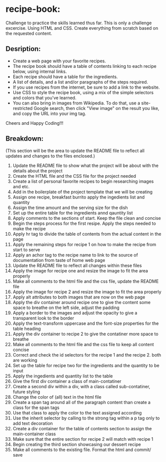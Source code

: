 # recipe-book:
Challenge to practice the skills learned thus far. This is only a challenge excercise. Using HTML and CSS.
Create everything from scratch based on the requested content. 

## Desription:

* Create a web page with your favorite recipes.
* The recipe book should have a table of contents linking to each recipe below, using internal links.
* Each recipe should have a table for the ingredients.
* A list of details, and a list and/or paragraphs of the steps required.
* If you use recipes from the internet, be sure to add a link to the website.
* Use CSS to style the recipe book, using a mix of the simple selectors and colors that you've learned.
* You can also bring in images from Wikipedia. To do that, use a site-restricted Google search, then click "View image" on the result you like, and copy the URL into your img tag.

Cheers and Happy Coding!!!

## Breakdown: 
(This section will be the area to update the README file to reflect all updates and changes to the files enclosed.)

1. Update the README file to show what the project will be about with the details about the project
2. Create the HTML file and the CSS file for the project needed
3. Create a list of personal favorite recipes to begin researching images and etc.
4. Add in the boilerplate of the project template that we will be creating
5. Assign one recipe, breakfast burrito apply the ingedients list and quantity
6. Assign the time amount and the serving size for the dish
7. Set up the entire table for the ingredients annd qauntity list
8. Apply comments to the sections of start. Keep the file clean and concise
9. Begin the steps process for the first resipe. Apply the steps needed to make the recipe
10. Apply hr tag to divide the table of contents from the actual content in the page
11. Apply the remaining steps for recipe 1 on how to make the recipe from start to serve
12. Apply an achor tag to the recipe name to link to the source of documentation from taste of home web page
13. Update the README file to reflect all changes within these files
14. Apply the image for recipe one and resize the image to fit the area properly
15. Make all comments to the html file and the css file, update the README file
16. Apply the image for recipe 2 and resize the image to fit the area properly
17. Apply alt attributes to both images that are now on the web page
18. Apply the div container around recipe one to give the content some space to breathe on the left side, adjust the padding
19. Apply a border to the images and adjust the opacity to give a transparent look to the border
20. Apply the text-transform uppercase and the font-size properties for the table heading
21. Apply the div container to recipe 2 to give the contatiner more space to breathe
22. Make all comments to the html file and the css file to keep all content concise
23. Correct and check the id selectors for the recipe 1 and the recipe 2. both are working
24. Set up the table for recipe two for the ingredients and the quantity to be input
25. Apply the ingedients and quantity list to the table
26. Give the first div container a class of main-contatiner
27. Create a second div within a div, with a class called sub-contatiner, future styling
28. Change the color of (all) text in the html file
29. Create a span tag around all of the paragraph content than create a class for the span tags
30. Use that class to apply the color to the text assigned according
31. Use the inherit selector by calling to the strong tag within a p tag only to add text decoration
32. Create a div container for the table of contents section to assign the main-container class
33. Make sure that the entire section for recipe 2 will match with recipe 1
34. Begin creating the third section showcasing our dessert recipe
35. Make all comments to the existing file. Format the html and commit/ save

